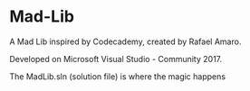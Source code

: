 # Mad-Lib

A Mad Lib inspired by Codecademy, created by Rafael Amaro.

Developed on Microsoft Visual Studio - Community 2017.

The MadLib.sln (solution file) is where the magic happens
